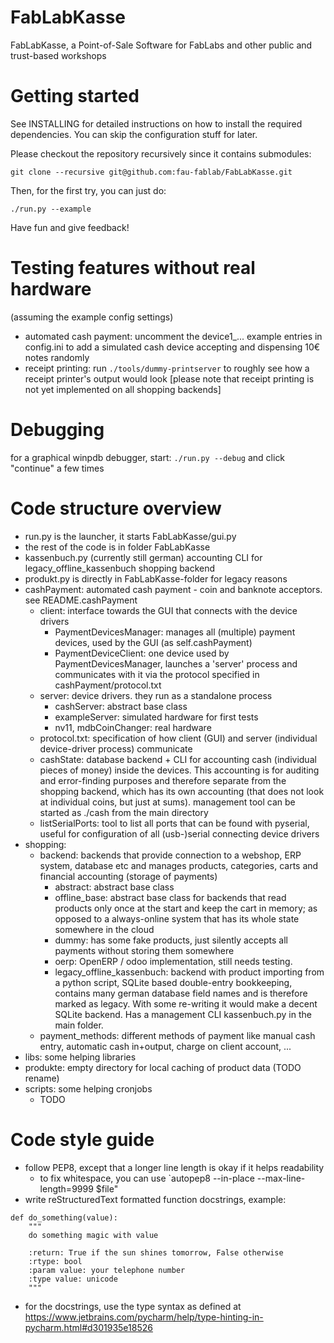 # FabLabKasse
FabLabKasse, a Point-of-Sale Software for FabLabs and other public and trust-based workshops

# Getting started

See INSTALLING for detailed instructions on how to install the required dependencies. You can skip the configuration stuff for later.

Please checkout the repository recursively since it contains submodules:

`git clone --recursive git@github.com:fau-fablab/FabLabKasse.git`

Then, for the first try, you can just do:

`./run.py --example`


Have fun and give feedback!

# Testing features without real hardware

(assuming the example config settings)

- automated cash payment: uncomment the device1_... example entries in config.ini to add a simulated cash device accepting and dispensing 10€ notes randomly
- receipt printing: run `./tools/dummy-printserver` to roughly see how a receipt printer's output would look [please note that receipt printing is not yet implemented on all shopping backends]

# Debugging

for a graphical winpdb debugger, start:
`./run.py --debug`
and click "continue" a few times

# Code structure overview

- run.py is the launcher, it starts FabLabKasse/gui.py
- the rest of the code is in folder FabLabKasse
- kassenbuch.py (currently still german) accounting CLI for legacy_offline_kassenbuch shopping backend
- produkt.py is directly in FabLabKasse-folder for legacy reasons
- cashPayment: automated cash payment - coin and banknote acceptors. see README.cashPayment
  - client: interface towards the GUI that connects with the device drivers
     - PaymentDevicesManager: manages all (multiple) payment devices, used by the GUI (as self.cashPayment)
     - PaymentDeviceClient: one device used by PaymentDevicesManager, launches a 'server' process and communicates with it via the protocol specified in cashPayment/protocol.txt
  - server: device drivers. they run as a standalone process
    - cashServer: abstract base class
    - exampleServer: simulated hardware for first tests
    - nv11, mdbCoinChanger: real hardware
  - protocol.txt: specification of how client (GUI) and server (individual device-driver process) communicate
  - cashState: database backend + CLI for accounting cash (individual pieces of money) inside the devices. This accounting is for auditing and error-finding purposes and therefore separate from the shopping backend, which has its own accounting (that does not look at individual coins, but just at sums). management tool can be started as ./cash from the main directory
  - listSerialPorts: tool to list all ports that can be found with pyserial, useful for configuration of all (usb-)serial connecting device drivers
- shopping: 
  - backend: backends that provide connection to a webshop, ERP system, database etc and manages products, categories, carts and financial accounting (storage of payments)
    - abstract: abstract base class
    - offline_base: abstract base class for backends that read products only once at the start and keep the cart in memory; as opposed to a always-online system that has its whole state somewhere in the cloud
    - dummy: has some fake products, just silently accepts all payments without storing them somewhere
    - oerp: OpenERP / odoo implementation, still needs testing.
    - legacy_offline_kassenbuch: backend with product importing from a python script, SQLite based double-entry bookkeeping, contains many german database field names and is therefore marked as legacy. With some re-writing it would make a decent SQLite backend. Has a management CLI kassenbuch.py in the main folder.
  - payment_methods: different methods of payment like manual cash entry, automatic cash in+output, charge on client account, ...
- libs: some helping libraries
- produkte: empty directory for local caching of product data (TODO rename)
- scripts: some helping cronjobs
  - TODO

# Code style guide

- follow PEP8, except that a longer line length is okay if it helps readability
  - to fix whitespace, you can use `autopep8 --in-place --max-line-length=9999 $file"
- write reStructuredText formatted function docstrings, example:

```
def do_something(value):
    """
    do something magic with value

    :return: True if the sun shines tomorrow, False otherwise
    :rtype: bool
    :param value: your telephone number
    :type value: unicode
    """
```

- for the docstrings, use the type syntax as defined at https://www.jetbrains.com/pycharm/help/type-hinting-in-pycharm.html#d301935e18526

